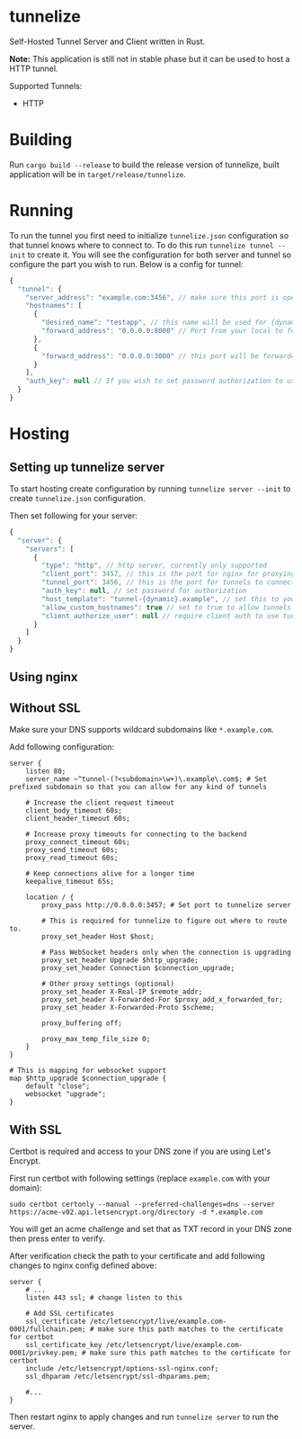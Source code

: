 # tunnelize

Self-Hosted Tunnel Server and Client written in Rust.

**Note:** This application is still not in stable phase but it can be used to host a HTTP tunnel.

Supported Tunnels:
* HTTP

# Building

Run `cargo build --release` to build the release version of tunnelize, built application will be in
`target/release/tunnelize`.

# Running

To run the tunnel you first need to initialize `tunnelize.json` configuration so that tunnel knows
where to connect to. To do this run `tunnelize tunnel --init` to create it. You will see the configuration for both
server and tunnel so configure the part you wish to run. Below is a config for tunnel:

```js
{
  "tunnel": {
    "server_address": "example.com:3456", // make sure this port is open for tunnel to connect to
    "hostnames": [
      {
        "desired_name": "testapp", // this name will be used for {dynamic} part (check below)
        "forward_address": "0.0.0.0:8000" // Port from your local to forward
      },
      {
        "forward_address": "0.0.0.0:3000" // this port will be forwarded to a generated name.
      }
    ],
    "auth_key": null // If you wish to set password authorization to use server, set the password here.
  }
}

```

# Hosting

## Setting up tunnelize server

To start hosting create configuration by running `tunnelize server --init` to create `tunnelize.json` configuration.

Then set following for your server:

```js
{
  "server": {
    "servers": [
      {
        "type": "http", // http server, currently only supported
        "client_port": 3457, // this is the port for nginx for proxying
        "tunnel_port": 3456, // this is the port for tunnels to connect to
        "auth_key": null, // set password for authorization
        "host_template": "tunnel-{dynamic}.example", // set this to your domain, {dynamic} part will be replaced by generated names
        "allow_custom_hostnames": true // set to true to allow tunnels to specify their own names for domains,
        "client_authorize_user": null // require client auth to use tunnel, set to  { "username": "admin", "password": "admin" } to define which credentials to use, add "realm": "name" to specify the realm for credentials
      }
    ]
  }
}

```

## Using nginx

## Without SSL

Make sure your DNS supports wildcard subdomains like `*.example.com`.

Add following configuration:

```
server {
    listen 80;
    server_name ~^tunnel-(?<subdomain>\w+)\.example\.com$; # Set prefixed subdomain so that you can allow for any kind of tunnels

    # Increase the client request timeout
    client_body_timeout 60s;
    client_header_timeout 60s;

    # Increase proxy timeouts for connecting to the backend
    proxy_connect_timeout 60s;
    proxy_send_timeout 60s;
    proxy_read_timeout 60s;

    # Keep connections alive for a longer time
    keepalive_timeout 65s;

    location / {
        proxy_pass http://0.0.0.0:3457; # Set port to tunnelize server

        # This is required for tunnelize to figure out where to route to.
        proxy_set_header Host $host;

        # Pass WebSocket headers only when the connection is upgrading
        proxy_set_header Upgrade $http_upgrade;
        proxy_set_header Connection $connection_upgrade;

        # Other proxy settings (optional)
        proxy_set_header X-Real-IP $remote_addr;
        proxy_set_header X-Forwarded-For $proxy_add_x_forwarded_for;
        proxy_set_header X-Forwarded-Proto $scheme;

        proxy_buffering off;

        proxy_max_temp_file_size 0;
    }
}

# This is mapping for websocket support
map $http_upgrade $connection_upgrade {
    default "close";
    websocket "upgrade";
}
``` 

## With SSL

Certbot is required and access to your DNS zone if you are using Let's Encrypt.

First run certbot with following settings (replace `example.com` with your domain):

```
sudo certbot certonly --manual --preferred-challenges=dns --server https://acme-v02.api.letsencrypt.org/directory -d *.example.com
```

You will get an acme challenge and set that as TXT record in your DNS zone then press enter to verify.

After verification check the path to your certificate and add following changes to nginx config defined above:

```
server {
    # ...
    listen 443 ssl; # change listen to this

    # Add SSL certificates 
    ssl_certificate /etc/letsencrypt/live/example.com-0001/fullchain.pem; # make sure this path matches to the certificate for certbot
    ssl_certificate_key /etc/letsencrypt/live/example.com-0001/privkey.pem; # make sure this path matches to the certificate for certbot
    include /etc/letsencrypt/options-ssl-nginx.conf; 
    ssl_dhparam /etc/letsencrypt/ssl-dhparams.pem;

    #...
}
```

Then restart nginx to apply changes and run `tunnelize server` to run the server.

